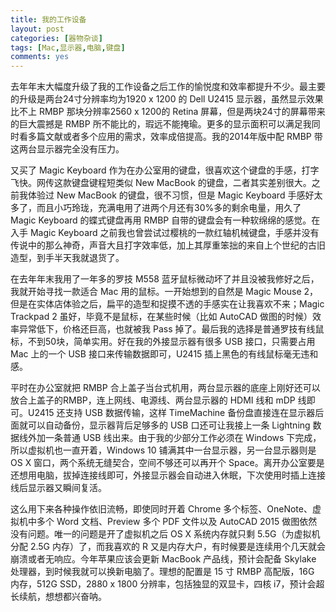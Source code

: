 ```yaml
---
title: 我的工作设备
layout: post
categories: [器物杂谈]
tags: [Mac,显示器,电脑,键盘]
comments: yes
---
```



去年年末大幅度升级了我的工作设备之后工作的愉悦度和效率都提升不少。最主要的升级是两台24寸分辨率均为1920 x 1200 的 Dell U2415 显示器，虽然显示效果比不上 RMBP 那块分辨率2560 x 1200的 Retina 屏幕，但是两块24寸的屏幕带来的巨大震撼是 RMBP 所不能比的，瑕远不能掩瑜。更多的显示面积可以满足我同时看多篇文献或者多个应用的需求，效率成倍提高。我的2014年版中配 RMBP 带这两台显示器完全没有压力。 

又买了 Magic Keyboard 作为在办公室用的键盘，很喜欢这个键盘的手感，打字飞快。网传这款键盘键程短类似 New MacBook 的键盘，二者其实差别很大。之前我体验过 New MacBook 的键盘，很不习惯，但是 Magic Keyboard 手感好太多了，而且小巧玲珑，充满电用了进两个月还有30%多的剩余电量，用久了 Magic Keyboard 的蝶式键盘再用 RMBP 自带的键盘会有一种软绵绵的感觉。在入手 Magic Keyboard 之前我也曾尝试过樱桃的一款红轴机械键盘，手感并没有传说中的那么神奇，声音大且打字效率低，加上其厚重笨拙的来自上个世纪的古旧造型，到手半天我就退货了。 

在去年年末我用了一年多的罗技 M558 蓝牙鼠标微动坏了并且没被我修好之后，我就开始寻找一款适合 Mac 用的鼠标。一开始想到的自然是 Magic Mouse 2，但是在实体店体验之后，扁平的造型和捉摸不透的手感实在让我喜欢不来；Magic Trackpad 2 虽好，毕竟不是鼠标，在某些时候（比如 AutoCAD 做图的时候）效率异常低下，价格还巨高，也就被我 Pass 掉了。最后我的选择是普通罗技有线鼠标，不到50块，简单实用。好在我的外接显示器有很多 USB 接口，只需要占用 Mac 上的一个 USB 接口来传输数据即可，U2415 插上黑色的有线鼠标毫无违和感。 

平时在办公室就把 RMBP 合上盖子当台式机用，两台显示器的底座上刚好还可以放合上盖子的RMBP，连上网线、电源线、两台显示器的 HDMI 线和 mDP 线即可。U2415 还支持 USB 数据传输，这样 TimeMachine 备份盘直接连在显示器后面就可以自动备份，显示器背后足够多的 USB 口还可让我接上一条 Lightning 数据线外加一条普通 USB 线出来。由于我的少部分工作必须在 Windows 下完成，所以虚拟机也一直开着，Windows 10 铺满其中一台显示器，另一台显示器则是 OS X 窗口，两个系统无缝契合，空间不够还可以再开个 Space。离开办公室要是还想用电脑，拔掉连接线即可，外接显示器会自动进入休眠，下次使用时插上连接线后显示器又瞬间复活。 

这么用下来各种操作依旧流畅，即使同时开着 Chrome 多个标签、OneNote、虚拟机中多个 Word 文档、Preview 多个 PDF 文件以及 AutoCAD 2015 做图依然没有问题。唯一的问题是开了虚拟机之后 OS X 系统内存就只剩 5.5G（为虚拟机分配 2.5G 内存）了，而我喜欢的 R 又是内存大户，有时候要是连续用个几天就会崩溃或者无响应。今年苹果应该会更新 MacBook 产品线，预计会配备 Skylake 处理器，到时候我就可以换新电脑了。理想的配置是 15 寸 RMBP 高配版，16G 内存，512G SSD，2880 x 1800 分辨率，包括独显的双显卡，四核 i7，预计会超长续航，想想都兴奋呐。